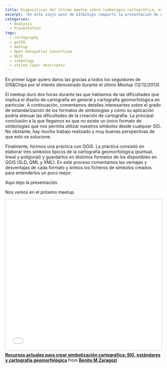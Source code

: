 ```yaml
---
title: Diapositivas del último meetup sobre simbología cartográfica, estándares y SIG
excerpt: "En este viejo post de GIS&Chips compartí la presentación de un meetup sobre estándares y simbolización cartográfica."
categories:
  - Analysis
  - Presentation
tags:
  - cartography
  - gvSIG
  - meetup
  - Open Geospatial Consortium
  - QGIS
  - simbology
  - styled layer descriptor
---
```


En primer lugar quiero daros las gracias a todos los seguidores de GIS&Chips por el interés demostrado durante el último *Meetup* (12/12/2013).

El meetup duró dos horas durante las que hablamos de las dificultades que implica el diseño de cartografía en general y cartografía geomorfológica en particular. A continuación, comentamos detalles interesantes sobre el grado de estandarización de los formatos de simbologías y cómo su aplicación podría atenuar las dificultades de la creación de cartografía. La principal conclusión a la que llegamos es que no existe un único formato de símbologías que nos permita utilizar nuestros símbolos desde cualquier SIG. No obstante, hay mucho trabajo realizado y muy buenas perspectivas de que esto se solucione.

Finalmente, hicimos una práctica con QGIS. La práctica consistió en elaborar tres símbolos típicos de la cartografía geomorfológica (puntual, lineal y poligonal) y guardarlos en distintos formatos de los disponibles en QGIS (SLD, QML y XML). En este proceso comentamos las ventajas y desventajas de cada formato y *leímos* los ficheros de símbolos creados para entenderlos un poco mejor.

Aquí dejo la presentación.

Nos vemos en el próximo meetup.

<iframe src="//www.slideshare.net/slideshow/embed_code/key/4gxj9OFLrA3m7o" width="595" height="485" frameborder="0" marginwidth="0" marginheight="0" scrolling="no" style="border:1px solid #CCC; border-width:1px; margin-bottom:5px; max-width: 100%;" allowfullscreen> </iframe> <div style="margin-bottom:5px"> <strong> <a href="//www.slideshare.net/BeniZaragoz/recursos-actuales-para-crear-simbolizacin-cartogrfica-sig-estndares-y-cartografa-geomorfolgica" title="Recursos actuales para crear simbolización cartográfica: SIG, estándares y cartografía geomorfológica" target="_blank">Recursos actuales para crear simbolización cartográfica: SIG, estándares y cartografía geomorfológica</a> </strong> from <strong><a target="_blank" href="//www.slideshare.net/BeniZaragoz">Benito M Zaragozí</a></strong> </div>
